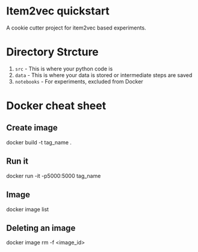 # Item2vec quickstart

A cookie cutter project for item2vec based experiments.
# Directory Strcture
1. `src` - This is where your python code is
1. `data` - This is where your data is stored or intermediate steps are saved
1. `notebooks` - For experiments, excluded from Docker

# Docker cheat sheet

## Create image
  docker build -t tag_name .
## Run it
  docker run -it -p5000:5000 tag_name
## Image
  docker image list
## Deleting an image
  docker image rm -f <image_id>
